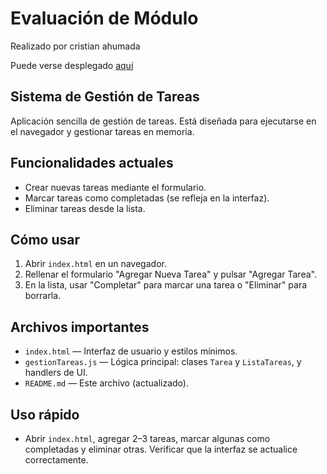 # Evaluación de Módulo

Realizado por cristian ahumada

Puede verse desplegado [aquí]()

## Sistema de Gestión de Tareas

Aplicación sencilla de gestión de tareas. Está diseñada para ejecutarse en el navegador y gestionar tareas en memoria.

## Funcionalidades actuales

-   Crear nuevas tareas mediante el formulario.
-   Marcar tareas como completadas (se refleja en la interfaz).
-   Eliminar tareas desde la lista.

## Cómo usar

1. Abrir `index.html` en un navegador.
2. Rellenar el formulario "Agregar Nueva Tarea" y pulsar "Agregar Tarea".
3. En la lista, usar "Completar" para marcar una tarea o "Eliminar" para borrarla.

## Archivos importantes

-   `index.html` — Interfaz de usuario y estilos mínimos.
-   `gestionTareas.js` — Lógica principal: clases `Tarea` y `ListaTareas`, y handlers de UI.
-   `README.md` — Este archivo (actualizado).

## Uso rápido

-   Abrir `index.html`, agregar 2–3 tareas, marcar algunas como completadas y eliminar otras. Verificar que la interfaz se actualice correctamente.
